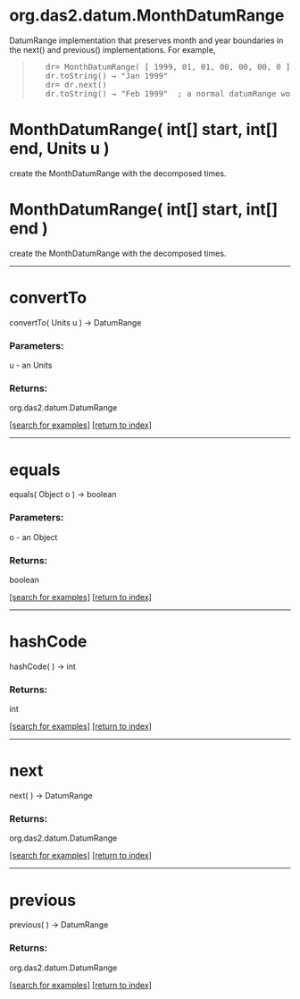 # org.das2.datum.MonthDatumRange

DatumRange implementation that preserves month and year boundaries in the next() and previous() implementations.  For example,
<blockquote><pre>
   dr= MonthDatumRange( [ 1999, 01, 01, 00, 00, 00, 0 ], [ 1999, 02, 01, 00, 00, 00, 0 ] )
   dr.toString() &rarr; "Jan 1999"
   dr= dr.next()
   dr.toString() &rarr; "Feb 1999"  ; a normal datumRange would simply advance 31 days.
</pre></blockquote>

# MonthDatumRange( int[] start, int[] end, Units u )
create the MonthDatumRange with the decomposed times.

# MonthDatumRange( int[] start, int[] end )
create the MonthDatumRange with the decomposed times.

***
<a name="convertTo"></a>
# convertTo
convertTo( Units u ) &rarr; DatumRange



### Parameters:
u - an Units

### Returns:
org.das2.datum.DatumRange


<a href="https://github.com/autoplot/dev/search?q=convertTo&unscoped_q=convertTo">[search for examples]</a>
<a href="https://github.com/autoplot/documentation/blob/master/javadoc/index-all.md">[return to index]</a>

***
<a name="equals"></a>
# equals
equals( Object o ) &rarr; boolean



### Parameters:
o - an Object

### Returns:
boolean


<a href="https://github.com/autoplot/dev/search?q=equals&unscoped_q=equals">[search for examples]</a>
<a href="https://github.com/autoplot/documentation/blob/master/javadoc/index-all.md">[return to index]</a>

***
<a name="hashCode"></a>
# hashCode
hashCode(  ) &rarr; int



### Returns:
int


<a href="https://github.com/autoplot/dev/search?q=hashCode&unscoped_q=hashCode">[search for examples]</a>
<a href="https://github.com/autoplot/documentation/blob/master/javadoc/index-all.md">[return to index]</a>

***
<a name="next"></a>
# next
next(  ) &rarr; DatumRange



### Returns:
org.das2.datum.DatumRange


<a href="https://github.com/autoplot/dev/search?q=next&unscoped_q=next">[search for examples]</a>
<a href="https://github.com/autoplot/documentation/blob/master/javadoc/index-all.md">[return to index]</a>

***
<a name="previous"></a>
# previous
previous(  ) &rarr; DatumRange



### Returns:
org.das2.datum.DatumRange


<a href="https://github.com/autoplot/dev/search?q=previous&unscoped_q=previous">[search for examples]</a>
<a href="https://github.com/autoplot/documentation/blob/master/javadoc/index-all.md">[return to index]</a>

